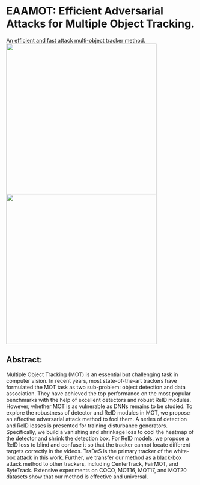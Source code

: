 # EAAMOT: Efficient Adversarial Attacks for Multiple Object Tracking.
An efficient and fast attack multi-object tracker method.
<img src="images/MOT17-03-III.mp4" width="400"/>   <img src="images/MOT17-03-III.mp4" width="400"/>
## Abstract:
Multiple Object Tracking (MOT) is an essential but challenging task in computer vision. In recent years, most state-of-the-art trackers have formulated the MOT task as two sub-problem: object detection and data association. They have achieved the top performance on the most popular benchmarks with the help of excellent detectors and robust ReID modules. However, whether MOT is as vulnerable as DNNs remains to be studied. To explore the robustness of detector and ReID modules in MOT, we propose an effective adversarial attack method to fool them. A series of detection and ReID losses is presented for training disturbance generators. Specifically, we build a vanishing and shrinkage loss to cool the heatmap of the detector and shrink the detection box. For ReID models, we propose a ReID loss to blind and confuse it so that the tracker cannot locate different targets correctly in the videos. TraDeS is the primary tracker of the white-box attack in this work. Further, we transfer our method as a black-box attack method to other trackers, including CenterTrack, FairMOT, and ByteTrack. Extensive experiments on COCO, MOT16, MOT17, and MOT20 datasets show that our method is effective and universal.
